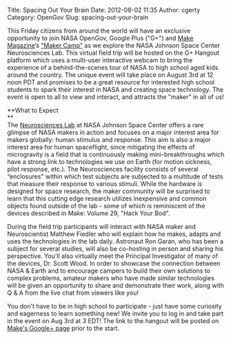 Title: Spacing Out Your Brain
Date: 2012-08-02 11:35
Author: cgerty
Category: OpenGov
Slug: spacing-out-your-brain

This Friday citizens from around the world will have an exclusive
opportunity to join NASA OpenGov, Google Plus ("G+") and [Make
Magazine][]’s ["Maker Camp"][] as we explore the NASA Johnson Space
Center Neurosciences Lab. This virtual field trip will be hosted on the
G+ Hangout platform which uses a multi-user interactive webcam to bring
the experience of a behind-the-scenes tour of NASA to high school aged
kids around the country. The unique event will take place on August 3rd
at 12 noon PDT and promises to be a great resource for interested high
school students to spark their interest in NASA and creating space
technology. The event is open to all to view and interact, and attracts
the "maker" in all of us!

**What to Expect  
**  
The [Neurosciences Lab][] at NASA Johnson Space Center offers a rare
glimpse of NASA makers in action and focuses on a major interest area
for makers globally: human stimulus and response. This aim is also a
major interest area for human spaceflight, since mitigating the effects
of microgravity is a field that is continuously making
mini-breakthroughs which have a strong link to technologies we use on
Earth (for motion sickness, pilot response, etc.). The Neurosciences
facility consists of several “enclosures" within which test subjects are
subjected to a multitude of tests that measure their response to various
stimuli. While the hardware is designed for space research, the maker
community will be surprised to learn that this cutting edge research
utilizes inexpensive and common objects found outside of the lab - some
of which is reminiscent of the devices described in Make: Volume 29,
"Hack Your Bod".

During the field trip participants will interact with NASA maker and
Neuroscientist Matthew Fiedler who will explain how he makes, adapts and
uses the technologies in the lab daily. Astronaut Ron Garan, who has
been a subject for several studies, will also be co-hosting in person
and sharing his perspective. You'll also virtually meet the Principal
Investigator of many of the devices, Dr. Scott Wood. In order to
showcase the connection between NASA & Earth and to encourage campers to
build their own solutions to complex problems, amateur makers who have
made similar technologies will be given an opportunity to share and
demonstrate their work, along with Q & A from the live chat from viewers
like you!

You don't have to be in high school to participate - just have some
curiosity and eagerness to learn something new! We invite you to log in
and take part in the event on Aug 3rd at 3 EDT! The link to the hangout
will be posted on [Make's Google+ page][] prior to the start.

  [Make Magazine]: http://makezine.com
  ["Maker Camp"]: http://makezine.com/maker-camp
  [Neurosciences Lab]: http://www.nasa.gov/centers/johnson/slsd/about/divisions/hacd/laboratories/neurosciences.html
  [Make's Google+ page]: https://plus.google.com/109780686446922422512/posts
